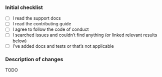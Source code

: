<!--
  Please check the needed checkboxes ([ ] -> [x]).
  Leave the comments as they are: they won’t show on GitHub.
  We are excited about pull requests but please try to limit the scope,
  provide a general description of the changes,
  and remember it’s up to you to convince us to land it.
-->

### Initial checklist

* [ ] I read the support docs <!-- https://github.com/syntax-tree/.github/blob/main/support.md -->
* [ ] I read the contributing guide <!-- https://github.com/syntax-tree/.github/blob/main/contributing.md -->
* [ ] I agree to follow the code of conduct <!-- https://github.com/syntax-tree/.github/blob/main/code-of-conduct.md -->
* [ ] I searched issues and couldn’t find anything (or linked relevant results below) <!-- https://github.com/search?q=user%3Asyntax-tree&type=Issues -->
* [ ] I’ve added docs and tests or that’s not applicable

### Description of changes

TODO

<!--do not edit: pr-->
